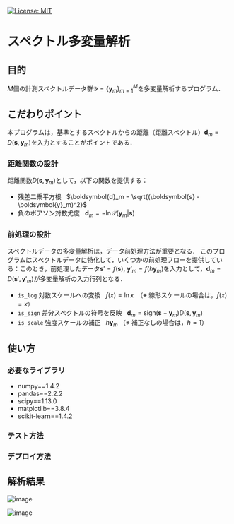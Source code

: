 [![License: MIT](https://img.shields.io/badge/License-MIT-yellow.svg)](https://opensource.org/licenses/MIT)

# スペクトル多変量解析

## 目的

$M$個の計測スペクトルデータ群$`\mathcal{Y}=\{\boldsymbol{y}_m\}_{m=1}^{M}`$を多変量解析するプログラム．

## こだわりポイント

本プログラムは，基準とするスペクトルからの距離（距離スペクトル）$`\boldsymbol{d}_m=D( \boldsymbol{s}, \boldsymbol{y}_m )`$を入力とすることがポイントである．

### 距離関数の設計
距離関数$`D(\boldsymbol{s}, \boldsymbol{y}_m)`$として，以下の関数を提供する：
- 残差二乗平方根 &nbsp; $`\boldsymbol{d}_m = \sqrt{(\boldsymbol{s} - \boldsymbol{y}_m)^2}`$
- 負のポアソン対数尤度 &nbsp; $`\boldsymbol{d}_m = -\ln{ \mathcal{P}(\boldsymbol{y}_m | \boldsymbol{s}) }`$

### 前処理の設計
スペクトルデータの多変量解析は，データ前処理方法が重要となる．
このプログラムはスペクトルデータに特化して，いくつかの前処理フローを提供している：このとき，前処理したデータ$`\boldsymbol{s}'=f(\boldsymbol{s})`$, $`\boldsymbol{y}'_m=f(h\boldsymbol{y}_m)`$を入力として，$`\boldsymbol{d}_m=D( \boldsymbol{s}', \boldsymbol{y}'_m )`$が多変量解析の入力行列となる．

- `is_log` 対数スケールへの変換 &nbsp; $`f(x)=\ln{x}`$　（※ 線形スケールの場合は，$`f(x)=x`$）
- `is_sign` 差分スペクトルの符号を反映 &nbsp; $`\boldsymbol{d}_m=\mbox{sign}(\boldsymbol{s} - \boldsymbol{y}_m) D( \boldsymbol{s}, \boldsymbol{y}_m )`$
- `is_scale` 強度スケールの補正 &nbsp; $`h\boldsymbol{y}_m`$ （※ 補正なしの場合は，$`h=1`$）

## 使い方

### 必要なライブラリ
- numpy==1.4.2
- pandas==2.2.2
- scipy==1.13.0
- matplotlib==3.8.4
- scikit-learn==1.4.2

### テスト方法

### デプロイ方法

## 解析結果

![image](https://github.com/murakami9916/Spectral-Multivariate-Analysis/assets/34080190/f8b0488b-9a4a-4f34-9d1e-fa4232d49c1e)

![image](https://github.com/murakami9916/Spectral-Multivariate-Analysis/assets/34080190/16220edd-0587-4fca-b024-8d28f3cfd772)

